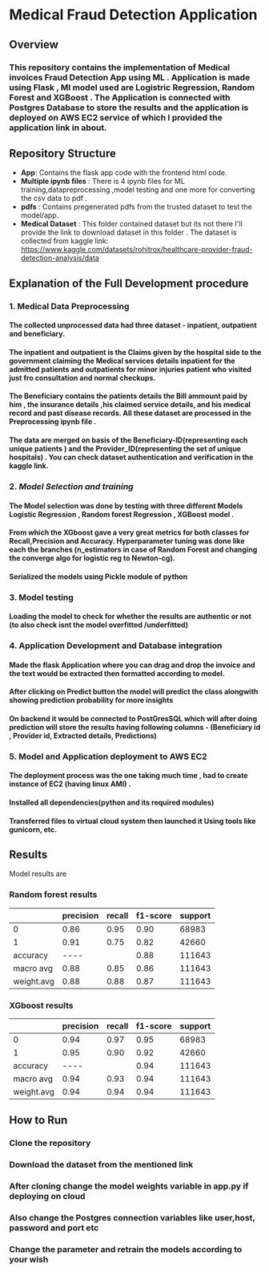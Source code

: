# Medical Fraud Detection Application
## Overview
### This repository contains the implementation of Medical invoices Fraud Detection App using ML . Application is made using Flask , Ml model used are Logistric Regression, Random Forest and XGBoost . The Application is connected with Postgres Database to store the results and the application is deployed on AWS EC2 service of which I  provided the application link in about.
## Repository Structure
- **App**: Contains the flask app code with the frontend html code.
- **Multiple ipynb files** : There is 4 ipynb files for ML training,datapreprocessing ,model testing and one more for converting the csv data to pdf .
- **pdfs** : Contains pregenerated pdfs from the trusted dataset to test the model/app.
- **Medical Dataset** : This folder contained dataset but its not there I'll provide the link to download dataset in this folder . The dataset is collected from kaggle link: https://www.kaggle.com/datasets/rohitrox/healthcare-provider-fraud-detection-analysis/data

## Explanation of the Full Development procedure

### 1. **Medical Data Preprocessing**
#### The collected unprocessed data had three dataset - inpatient, outpatient and beneficiary. 
#### The inpatient and outpatient is the Claims given by the hospital side to the government claiming the Medical services details inpatient for the admitted patients and outpatients for minor injuries patient who visited just fro consultation and normal checkups.
 #### The Beneficiary contains the patients details the Bill ammount paid by him , the insurance details ,his claimed service details, and his medical record and past disease records. All these dataset are processed in the Preprocessing ipynb file . 
#### The data are merged on basis of the Beneficiary-ID(representing each unique patients ) and the Provider_ID(representing the set of unique hospitals) . You can check dataset authentication and verification in the kaggle link.


### 2. *Model Selection and training*
#### The Model selection was done by testing with three different Models Logistic Regression , Random forest Regression , XGBoost model .
#### From which the XGboost gave a very great metrics for both classes for Recall,Precision and Accuracy. Hyperparameter tuning was done like each the branches (n_estimators in case of Random Forest and changing the converge algo for logistic reg to Newton-cg).
####  Serialized the models using Pickle module of python

### 3. **Model testing**
#### Loading the model to check for whether the results are authentic or not (to also check isnt the model overfitted /underfitted)

### 4. **Application Development and Database integration**
#### Made the flask Application where you can drag and drop the invoice and the text would be extracted then formatted according to model.
#### After clicking on Predict button the model will predict the class alongwith showing prediction probability for more insights
#### On backend it would be connected to PostGresSQL which will after doing prediction will store the results having following columns - (Beneficiary id , Provider id, Extracted details, Predictions)

### 5. **Model and Application deployment to AWS EC2**
#### The deployment process was the one taking much time , had to create instance of EC2 (having linux AMI) .
#### Installed all dependencies(python and its required modules)
#### Transferred files to virtual cloud system then launched it Using tools like gunicorn, etc.


## Results

Model results are 
### Random forest results

|          | precision | recall | f1-score | support   | 
|----------|----------|----------|----------|----------|
| 0        | 0.86     | 0.95     |  0.90    | 68983    |
| 1        | 0.91     | 0.75     | 0.82     | 42660    |
| accuracy | ----     |          | 0.88     | 111643   |
| macro avg| 0.88     | 0.85     | 0.86     | 111643   |
|weight.avg| 0.88     | 0.88     | 0.87     | 111643   |

### XGboost results

|          | precision | recall | f1-score | support   | 
|----------|----------|----------|----------|----------|
| 0        | 0.94     | 0.97     |  0.95    | 68983    |
| 1        | 0.95     | 0.90     | 0.92     | 42660    |
| accuracy | ----     |          | 0.94     | 111643   |
| macro avg| 0.94     | 0.93     | 0.94     | 111643   |
|weight.avg| 0.94     | 0.94     | 0.94     | 111643   |

## How to Run
### Clone the repository 
### Download the dataset from the mentioned link
### After cloning change the model weights variable in app.py if deploying on cloud
### Also change the Postgres connection variables like user,host, password and port etc
### Change the parameter and retrain the models according to your wish 

